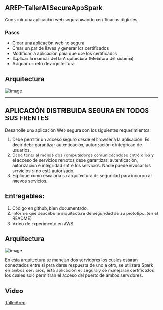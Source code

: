 ## AREP-TallerAllSecureAppSpark

Construir una aplicación web segura usando certificados digitales

### Pasos

- Crear una aplicación web no segura
- Crear un par de llaves y generar los certificados
- Modificar la aplicación para que use los certificados
- Explicar la esencia del la Arquitectura (Metáfora del sistema)
- Asignar un reto de arquitectura

## Arquitectura

![image](https://github.com/Nataorjuela/AREP-TallerAllSecureAppSpark/blob/master/Images/arquitectura.jpg)

---

## APLICACIÓN DISTRIBUIDA SEGURA EN TODOS SUS FRENTES

Desarrolle una aplicación Web segura con los siguientes requerimientos:

1. Debe permitir un acceso seguro desde el browser a la aplicación. Es decir debe garantizar autenticación, autorización e integridad de usuarios.
2. Debe tener al menos dos computadores comunicacndose entre ellos y el acceso de servicios remotos debe garantizar: autenticación, autorización e integridad entre los servicios. Nadie puede invocar los servicios si no está autorizado.
3. Explique como escalaría su arquitectura de seguridad para incorporar nuevos servicios.

## Entregables:

1. Código en github, bien documentado.
2. Informe que describe la arquitectura de seguridad de su prototipo. (en el README)
3. Video de experimento en AWS

## Arquitectura

![image](https://github.com/Nataorjuela/AREP-TallerAllSecureAppSpark/blob/master/Images/arquitectura.jpg)

En esta arquitectura se manejan dos servidores los cuales estaran conectados entre si para darse respuesta de uno a otro, se utilizara Spark en ambos servicios, esta aplicación es segura y se manejaran certificados los cuales solo permitiran el acceso del puerto de ambos servidores.

## Video

[TallerArep](https://youtu.be/cM_S2QvM0kw "TallerArep")
